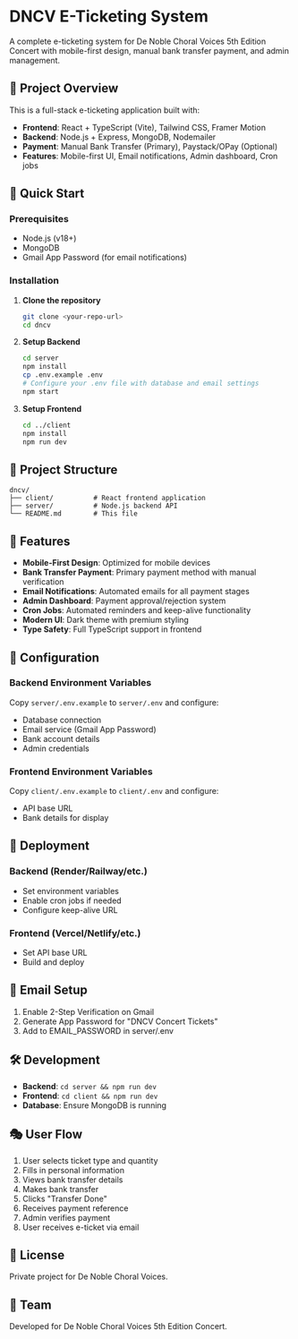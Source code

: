 # DNCV E-Ticketing System

A complete e-ticketing system for De Noble Choral Voices 5th Edition Concert with mobile-first design, manual bank transfer payment, and admin management.

## 🎵 Project Overview

This is a full-stack e-ticketing application built with:

- **Frontend**: React + TypeScript (Vite), Tailwind CSS, Framer Motion
- **Backend**: Node.js + Express, MongoDB, Nodemailer
- **Payment**: Manual Bank Transfer (Primary), Paystack/OPay (Optional)
- **Features**: Mobile-first UI, Email notifications, Admin dashboard, Cron jobs

## 🚀 Quick Start

### Prerequisites

- Node.js (v18+)
- MongoDB
- Gmail App Password (for email notifications)

### Installation

1. **Clone the repository**

   ```bash
   git clone <your-repo-url>
   cd dncv
   ```

2. **Setup Backend**

   ```bash
   cd server
   npm install
   cp .env.example .env
   # Configure your .env file with database and email settings
   npm start
   ```

3. **Setup Frontend**
   ```bash
   cd ../client
   npm install
   npm run dev
   ```

## 📁 Project Structure

```
dncv/
├── client/          # React frontend application
├── server/          # Node.js backend API
└── README.md        # This file
```

## 🎯 Features

- **Mobile-First Design**: Optimized for mobile devices
- **Bank Transfer Payment**: Primary payment method with manual verification
- **Email Notifications**: Automated emails for all payment stages
- **Admin Dashboard**: Payment approval/rejection system
- **Cron Jobs**: Automated reminders and keep-alive functionality
- **Modern UI**: Dark theme with premium styling
- **Type Safety**: Full TypeScript support in frontend

## 🔧 Configuration

### Backend Environment Variables

Copy `server/.env.example` to `server/.env` and configure:

- Database connection
- Email service (Gmail App Password)
- Bank account details
- Admin credentials

### Frontend Environment Variables

Copy `client/.env.example` to `client/.env` and configure:

- API base URL
- Bank details for display

## 🚀 Deployment

### Backend (Render/Railway/etc.)

- Set environment variables
- Enable cron jobs if needed
- Configure keep-alive URL

### Frontend (Vercel/Netlify/etc.)

- Set API base URL
- Build and deploy

## 📧 Email Setup

1. Enable 2-Step Verification on Gmail
2. Generate App Password for "DNCV Concert Tickets"
3. Add to EMAIL_PASSWORD in server/.env

## 🛠️ Development

- **Backend**: `cd server && npm run dev`
- **Frontend**: `cd client && npm run dev`
- **Database**: Ensure MongoDB is running

## 🎭 User Flow

1. User selects ticket type and quantity
2. Fills in personal information
3. Views bank transfer details
4. Makes bank transfer
5. Clicks "Transfer Done"
6. Receives payment reference
7. Admin verifies payment
8. User receives e-ticket via email

## 📝 License

Private project for De Noble Choral Voices.

## 👥 Team

Developed for De Noble Choral Voices 5th Edition Concert.
